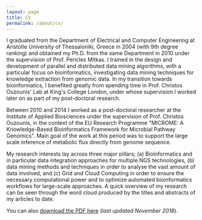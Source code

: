 ```yaml
---
layout: page
title: CV
permalink: /about/cv/
---
```


I graduated from the Department of Electrical and Computer Engineering at Aristotle University of Thessaloniki, Greece in 2004 (with 9th degree ranking) and obtained my Ph.D. from the same Department in 2010 under the supervision of Prof. Pericles Mitkas. I trained in the design and development of parallel and distributed data mining algorithms, with a particular focus on bioinformatics, investigating data mining techniques for knowledge extraction from genomic data. In my transition towards bioinformatics, I benefited greatly from spending time in Prof. Christos Ouzounis' Lab at King's College London, under whose supervision I worked later on as part of my post-doctoral research.

Between 2010 and 2014 I worked as a post-doctoral researcher at the Institute of Applied Biosciences under the supervision of Prof. Christos Ouzounis, in the context of the EU Research Programme "MICROME: A Knowledge-Based Bioinformatics Framework for Microbial Pathway Genomics". Main goal of the work at this period was to support the large scale inference of metabolic flux directly from genome sequence.

My research interests lay across three major pillars; (a) Bioinformatics and in particular data integration approaches for multiple NGS technologies, (b) data mining methods and techniques in order to analyse the vast amount of data involved, and (c) Grid and Cloud Computing in order to ensure the necessary computational power and to optimize automated bioinformatics workflows for large-scale approaches. A quick overview of my research can be seen through the word cloud produced by the titles and abstracts of my articles to date.

You can also [download the PDF here](/files/cv.pdf) (_last updated November 2018_).
